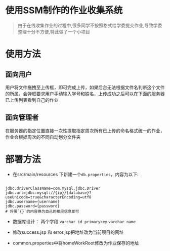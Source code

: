 # 使用SSM制作的作业收集系统

> 由于在线收集作业的过程中,很多同学不按照格式给学委提交作业,导致学委整理十分不方便,特此做了一个小项目

# 使用方法

## 面向用户
用户将文件拖拽至上传框，即可完成上传，如果后台无法根据文件名判断这个文件的所属，会弹框要求用户手动输入学号和姓名，上传成功之后可以在下面的服务器已上传列表看到自己的作业

## 面向管理者
在服务器的指定位置直接一次性提取指定周次所有已上传的命名格式统一的作业，作业会根据周次的不同自动划分文件夹


# 部署方法
- 在src/main/resources 下新建一个`db.properties`，内容为以下:

```properties

jdbc.driverClassName=com.mysql.jdbc.Driver
jdbc.url=jdbc:mysql://{ip}/{database}?useUnicode=true&characterEncoding=utf8
jdbc.username={username}
jdbc.password={password}
# 将带`{}`的内容换为自己的相应信息即可

```

- 数据库设计： 两个字段 `varchar id primarykey` `varchar name`

- 修改success.jsp 和 error.jsp把地址改为当前项目的网址

- common.properties中将homeWorkRoot修改为作业保存的地址

